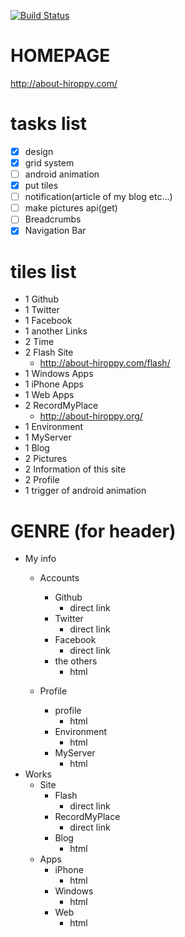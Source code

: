 [![Build Status](https://travis-ci.org/abouthiroppy/metroHomePage.png?branch=develop)](https://travis-ci.org/abouthiroppy/metroHomePage)

# HOMEPAGE
http://about-hiroppy.com/

# tasks list
- [x] design
- [x] grid system
- [ ] android animation
- [x] put tiles
- [ ] notification(article of my blog etc...)
- [ ] make pictures api(get)
- [ ] Breadcrumbs
- [x] Navigation Bar

# tiles list
- 1 Github
- 1 Twitter
- 1 Facebook
- 1 another Links
- 2 Time
- 2 Flash Site
    - http://about-hiroppy.com/flash/
- 1 Windows Apps
- 1 iPhone Apps
- 1 Web Apps
- 2 RecordMyPlace
    - http://about-hiroppy.org/
- 1 Environment
- 1 MyServer
- 1 Blog
- 2 Pictures
- 2 Information of this site
- 2 Profile
- 1 trigger of android animation

# GENRE (for header)

- My info
    - Accounts
        - Github
            - direct link
        - Twitter
            - direct link
        - Facebook
            - direct link
        - the others
            - html

    - Profile
        - profile
            - html
        - Environment
            - html
        - MyServer
            - html
- Works
    - Site
        - Flash
            - direct link
        - RecordMyPlace
            - direct link
        - Blog
            - html
    - Apps
        - iPhone
            - html
        - Windows
            - html
        - Web
            - html

